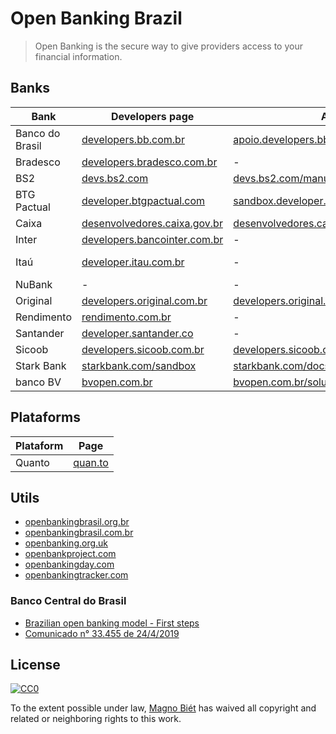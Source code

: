 # Open Banking Brazil

> Open Banking is the secure way to give providers access to your financial information.

## Banks

| Bank            | Developers page                                                                         | API reference                                                                                            | Status page                                                                                            |
| --------------- | --------------------------------------------------------------------------------------- | -------------------------------------------------------------------------------------------------------- | ------------------------------------------------------------------------------------------------------ |
| Banco do Brasil | [developers.bb.com.br](https://developers.bb.com.br/)                                   | [apoio.developers.bb.com.br](https://apoio.developers.bb.com.br/)                                        | -                                                                                                      |
| Bradesco        | [developers.bradesco.com.br](https://developers.bradesco.com.br/)                       | -                                                                                                        | -                                                                                                      |
| BS2             | [devs.bs2.com](https://devs.bs2.com/)                                                   | [devs.bs2.com/manual/banking/](https://devs.bs2.com/manual/banking/)                                     | -                                                                                                      |
| BTG Pactual     | [developer.btgpactual.com](https://developer.btgpactual.com/)                           | [sandbox.developer.btgpactual.com/admin/sandbox](https://sandbox.developer.btgpactual.com/admin/sandbox) | [status.btgpactual.com](https://status.btgpactual.com/)                                                |
| Caixa           | [desenvolvedores.caixa.gov.br](https://desenvolvedores.caixa.gov.br/)                   | [desenvolvedores.caixa.gov.br/documentation](https://desenvolvedores.caixa.gov.br/documentation)         | -                                                                                                      |
| Inter           | [developers.bancointer.com.br](https://developers.bancointer.com.br/)                   | -                                                                                                        | -                                                                                                      |
| Itaú            | [developer.itau.com.br](https://developer.itau.com.br/)                                 | -                                                                                                        | [developer.itau.com.br/api-catalog/openbanking](https://developer.itau.com.br/api-catalog/openbanking) |
| NuBank          | -                                                                                       | -                                                                                                        | -                                                                                                      |
| Original        | [developers.original.com.br](https://developers.original.com.br/)                       | [developers.original.com.br/docs](https://developers.original.com.br/docs)                               | -                                                                                                      |
| Rendimento      | [rendimento.com.br](https://www.rendimento.com.br/parceiros/apis-para-desenvolvedores/) | -                                                                                                        | -                                                                                                      |
| Santander       | [developer.santander.co](https://developer.santander.com/pt/brazil)                     | -                                                                                                        | -                                                                                                      |
| Sicoob          | [developers.sicoob.com.br](https://developers.sicoob.com.br/)                           | [developers.sicoob.com.br](https://developers.sicoob.com.br/#!/documentacao)                             | [status.sisbr.com.br](https://status.sisbr.com.br/)                                                    |
| Stark Bank      | [starkbank.com/sandbox](https://starkbank.com/sandbox)                                  | [starkbank.com/docs/api](https://starkbank.com/docs/api )                                                | [starkbank.com](status.starkbank.com)                                                                  |
| banco BV        | [bvopen.com.br](https://www.bvopen.com.br/)                                             | [bvopen.com.br/solucoes](https://bvopen.com.br/solucoes)                                                 | -                                                                                                      |

## Plataforms

| Plataform | Page                        |
| --------- | --------------------------- |
| Quanto    | [quan.to](https://quan.to/) |

## Utils

- [openbankingbrasil.org.br](https://openbankingbrasil.org.br/)
- [openbankingbrasil.com.br](https://openbankingbrasil.com.br/)
- [openbanking.org.uk](https://www.openbanking.org.uk/)
- [openbankproject.com](https://www.openbankproject.com/)
- [openbankingday.com](https://openbankingday.com/)
- [openbankingtracker.com](https://www.openbankingtracker.com/)

### Banco Central do Brasil

- [Brazilian open banking model - First steps](https://www.bcb.gov.br/en/pressdetail/2284/nota)
- [Comunicado n° 33.455 de 24/4/2019 ](https://www.bcb.gov.br/estabilidadefinanceira/exibenormativo?tipo=Comunicado&numero=33455)

## License

[![CC0](https://mirrors.creativecommons.org/presskit/buttons/88x31/svg/cc-zero.svg)](https://creativecommons.org/publicdomain/zero/1.0/)

To the extent possible under law, [Magno Biét](https://github.com/magnobiet) has waived all copyright and related or neighboring rights to this work.
